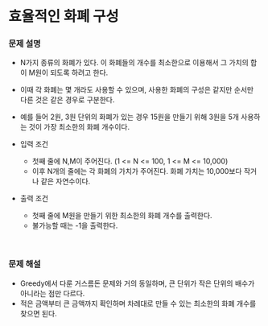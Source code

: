 # 효율적인 화폐 구성

### 문제 설명
- N가지 종류의 화폐가 있다. 이 화폐들의 개수를 최소한으로 이용해서 그 가치의 합이 M원이 되도록 하려고 한다.
- 이때 각 화폐는 몇 개라도 사용할 수 있으며, 사용한 화폐의 구성은 같지만 순서만 다른 것은 같은 경우로 구분한다.
- 예를 들어 2원, 3원 단위의 화폐가 있는 경우 15원을 만들기 위해 3원을 5개 사용하는 것이 가장 최소한의 화폐 개수이다.

- 입력 조건
  - 첫째 줄에 N,M이 주어진다. (1 <= N <= 100, 1 <= M <= 10,000)
  - 이후 N개의 줄에는 각 화폐의 가치가 주어진다. 화폐 가치는 10,000보다 작거나 같은 자연수이다.
- 출력 조건
  - 첫째 줄에 M원을 만들기 위한 최소한의 화폐 개수를 출력한다.
  - 불가능할 때는 -1을 출력한다.

<br/>

### 문제 해설
- Greedy에서 다룬 거스름돈 문제와 거의 동일하며, 큰 단위가 작은 단위의 배수가 아니라는 점만 다르다.
- 적은 금액부터 큰 금액까지 확인하며 차례대로 만들 수 있는 최소한의 화폐 개수를 찾으면 된다.
